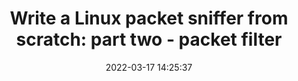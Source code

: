 ---
title: "Write a Linux packet sniffer from scratch: part two - packet filter"
date: 2022-03-17 14:25:37
tags:
---